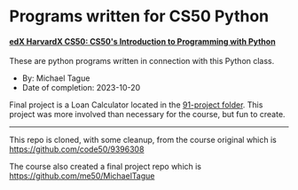 # Programs written for CS50 Python
#### [edX HarvardX CS50: CS50's Introduction to Programming with Python](https://www.edx.org/learn/python/harvard-university-cs50-s-introduction-to-programming-with-python)

These are python programs written in connection with this Python class.

* By: Michael Tague
* Date of completion: 2023-10-20

Final project is a Loan Calculator located in the [91-project folder](./91-project/).  This project was more involved than necessary for the course, but fun to create.
_________________________________________________________

This repo is cloned, with some cleanup, from the course original which is https://github.com/code50/9396308

The course also created a final project repo which is https://github.com/me50/MichaelTague

